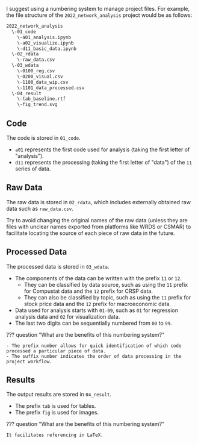 I suggest using a numbering system to manage project files. For example, the file structure of the `2022_network_analysis` project would be as follows:

```bash
2022_network_analysis
  \-01_code
  	\-a01_analysis.ipynb
  	\-a02_visualize.ipynb
  	\-d11_basic_data.ipynb
  \-02_rdata
    \-raw_data.csv
  \-03_wdata
  	\-0100_reg.csv
  	\-0200_visual.csv
  	\-1100_data_wip.csv
  	\-1101_data_processed.csv
  \-04_result
  	\-tab_baseline.rtf
  	\-fig_trend.svg
```

## Code

The code is stored in `01_code`.

- `a01` represents the first code used for analysis (taking the first letter of "analysis").
- `d11` represents the processing (taking the first letter of "data") of the `11` series of data.

## Raw Data

The raw data is stored in `02_rdata`, which includes externally obtained raw data such as `raw_data.csv`.

Try to avoid changing the original names of the raw data (unless they are files with unclear names exported from platforms like WRDS or CSMAR) to facilitate locating the source of each piece of raw data in the future.

## Processed Data

The processed data is stored in `03_wdata`.

- The components of the data can be written with the prefix `11` or `12`.
	* They can be classified by data source, such as using the `11` prefix for Compustat data and the `12` prefix for CRSP data.
	* They can also be classified by topic, such as using the `11` prefix for stock price data and the `12` prefix for macroeconomic data.
- Data used for analysis starts with `01-09`, such as `01` for regression analysis data and `02` for visualization data.
- The last two digits can be sequentially numbered from `00` to `99`.

??? question "What are the benefits of this numbering system?"

	- The prefix number allows for quick identification of which code processed a particular piece of data.
	- The suffix number indicates the order of data processing in the project workflow.

## Results

The output results are stored in `04_result`.

- The prefix `tab` is used for tables.
- The prefix `fig` is used for images.

??? question "What are the benefits of this numbering system?"

	It facilitates referencing in LaTeX.